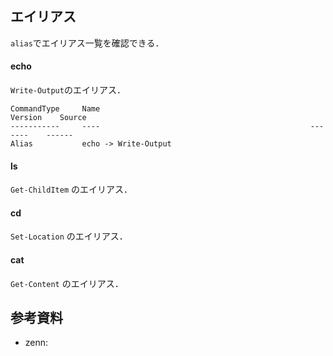 

## エイリアス

`alias`でエイリアス一覧を確認できる．


#### echo

`Write-Output`のエイリアス．

```
CommandType     Name                                               Version    Source
-----------     ----                                               -------    ------
Alias           echo -> Write-Output
```


#### ls

`Get-ChildItem` のエイリアス．



#### cd

`Set-Location` のエイリアス． 


#### cat

`Get-Content` のエイリアス．



## 参考資料
- zenn: 